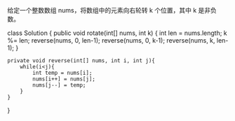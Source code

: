 给定一个整数数组 nums，将数组中的元素向右轮转 k 个位置，其中 k 是非负数。


class Solution {
    public void rotate(int[] nums, int k) {
        int len = nums.length;
        k %= len;
        reverse(nums, 0, len-1);
        reverse(nums, 0, k-1);
        reverse(nums, k, len-1);
    }

    private void reverse(int[] nums, int i, int j){
        while(i<j){
            int temp = nums[i];
            nums[i++] = nums[j];
            nums[j--] = temp;
        }
    }
}
